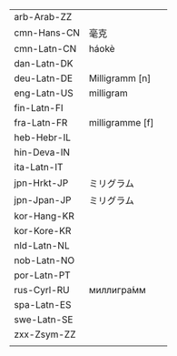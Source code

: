 | | | |
|-|-|-|
| arb-Arab-ZZ |  |  |
| cmn-Hans-CN | 毫克 |  |
| cmn-Latn-CN | háokè |  |
| dan-Latn-DK |  |  |
| deu-Latn-DE | Milligramm [n] |  |
| eng-Latn-US | milligram |  |
| fin-Latn-FI |  |  |
| fra-Latn-FR | milligramme [f] |  |
| heb-Hebr-IL |  |  |
| hin-Deva-IN |  |  |
| ita-Latn-IT |  |  |
| jpn-Hrkt-JP | ミリグラム |  |
| jpn-Jpan-JP | ミリグラム |  |
| kor-Hang-KR |  |  |
| kor-Kore-KR |  |  |
| nld-Latn-NL |  |  |
| nob-Latn-NO |  |  |
| por-Latn-PT |  |  |
| rus-Cyrl-RU | миллигра́мм |  |
| spa-Latn-ES |  |  |
| swe-Latn-SE |  |  |
| zxx-Zsym-ZZ |  |  |
|  |  |  |
